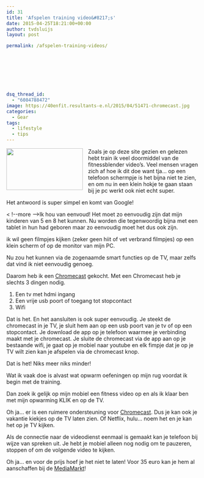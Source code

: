 ```yaml
---
id: 31
title: 'Afspelen training video&#8217;s'
date: 2015-04-25T18:21:00+00:00
author: tvdsluijs
layout: post

permalink: /afspelen-training-videos/








dsq_thread_id:
  - "6084788472"
image: https://40enfit.resultants-e.nl/2015/04/51471-chromecast.jpg
categories:
  - Gear
tags:
  - lifestyle
  - tips
---
```

<div class="separator" style="clear: both; text-align: center;">
  <a href="http://files.tested.com/photos/2013/07/24/51471-chromecast.jpg" imageanchor="1" style="clear: left; float: left; margin-bottom: 1em; margin-right: 1em;"><img border="0" src="http://files.tested.com/photos/2013/07/24/51471-chromecast.jpg" height="109" width="200" /></a>
</div>

Zoals je op deze site gezien en gelezen hebt train ik veel doormiddel van de fitnessblender video&#8217;s. Veel mensen vragen zich af hoe ik dit doe want tja&#8230; op een telefoon schermpje is het bijna niet te zien, en om nu in een klein hokje te gaan staan bij je pc werkt ook niet echt super.

Het antwoord is super simpel en komt van Google!
  
< !--more -->Ik hou van eenvoud! Het moet zo eenvoudig zijn dat mijn kinderen van 5 en 8 het kunnen. Nu worden die tegenwoordig bijna met een tablet in hun had geboren maar zo eenvoudig moet het dus ook zijn.

ik wil geen filmpjes kijken (zeker geen hiit of vet verbrand filmpjes) op een klein scherm of op de monitor van mijn PC.

Nu zou het kunnen via de zogenaamde smart functies op de TV, maar zelfs dat vind ik niet eenvoudig genoeg.

Daarom heb ik een <a href="http://tc.tradetracker.net/?c=8598&m=12&a=216549&u=%2Fmcs%2Fproduct%2FGOOGLE-Chromecast%2C10259%2C482738%2C1258045.html%3FlangId%3D-11" target="_blank">Chromecast</a> gekocht. Met een Chromecast heb je slechts 3 dingen nodig.

  1. Een tv met hdmi ingang
  2. Een vrije usb poort of toegang tot stopcontact
  3. Wifi

Dat is het. En het aansluiten is ook super eenvoudig. Je steekt de chromecast in je TV, je sluit hem aan op een usb poort van je tv of op een stopcontact. Je download de app op je telefoon waarmee je verbinding maakt met je chromecast. Je sluite de chromecast via de app aan op je bestaande wifi, je gaat op je mobiel naar youtube en elk fimpje dat je op je TV wilt zien kan je afspelen via de chromecast knop.

Dat is het! Niks meer niks minder!

Wat ik vaak doe is alvast wat opwarm oefeningen op mijn rug voordat ik begin met de training.

Dan zoek ik gelijk op mijn mobiel een fitness video op en als ik klaar ben met mijn opwarming KLIK en op de TV.

Oh ja&#8230; er is een ruimere ondersteuning voor&nbsp;<a href="http://tc.tradetracker.net/?c=8598&m=12&a=216549&u=%2Fmcs%2Fproduct%2FGOOGLE-Chromecast%2C10259%2C482738%2C1258045.html%3FlangId%3D-11" target="_blank">Chromecast</a>. Dus je kan ook je vakantie kiekjes op de TV laten zien.&nbsp;Of Netflix, hulu&#8230; noem het en je kan het op je TV kijken.

Als de connectie naar de videodienst eenmaal is gemaakt kan je telefoon bij wijze van spreken uit. Je hebt je mobiel alleen nog nodig om te pauzeren, stoppen of om de volgende video te kijken.

Oh ja&#8230; en voor de prijs hoef je het niet te laten! Voor 35 euro kan je hem al aanschaffen bij de <a href="http://tc.tradetracker.net/?c=8598&m=12&a=216549&u=%2Fmcs%2Fproduct%2FGOOGLE-Chromecast%2C10259%2C482738%2C1258045.html%3FlangId%3D-11" target="_blank">MediaMarkt</a>!
